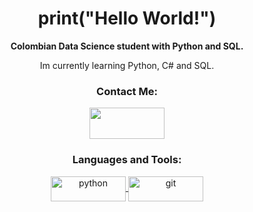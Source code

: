 <h1 align="center">print("Hello World!")</h1> 
<p align="center">
  <b>Colombian Data Science student with Python and SQL.</b></p>
<p align="center"> Im currently learning Python, C# and SQL. </p>
<h3 align="center"> Contact Me:</h3>
<p align="center">
<a href="https://www.linkedin.com/in/sebasti%C3%A1n-mej%C3%ADa-6a091a28a/" target="_blank">
<img align="center" src="https://img.shields.io/badge/LinkedIn-0077B5?style=for-the-badge&logo=linkedin&logoColor=white" alt="" height="50" width="120" /></a>
</p>



<h3 align="center">Languages and Tools:</h3>
<p align="center">
<a href="https://www.python.org" target="_blank" rel="noreferrer">
<img align="center" src="https://img.shields.io/badge/Python-FFD43B?style=for-the-badge&logo=python&logoColor=blue" alt="python" height="40" width="120"/> </a>
<a href="https://git-scm.com/" target="_blank" rel="noreferrer">
<img align="center" src="https://img.shields.io/badge/GIT-E44C30?style=for-the-badge&logo=git&logoColor=white" alt="git" height="40" width="120"/> </a> </p>
</p>
